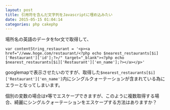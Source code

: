 ```yaml
---
layout: post
title: 引用符を含んだ文字列をJavascriptに埋め込みたい
date: 2015-05-15 01:04:14
categories: php cakephp
---
```

<p>場所名の英語のデータをfor文で取得して、</p>

<p><code>var contentString_restaurant = '&lt;p&gt;&lt;a href="//www.hoge.com/restaurant/&lt;?php echo $nearest_restaurants[$i]['Restaurant']['id'];?&gt;/" target="_blank"&gt;&lt;?php echo $nearest_restaurants[$i]['Restaurant']['en_name'];?&gt;&lt;/a&gt;&lt;/p&gt;'</code></p>

<p>googlemapで表示させたいのですが、取得した<code>$nearest_restaurants[$i]['Restaurant']['en_name']</code>内にシングルクォーテーションが含まれている為にエラーとなってしまいます。</p>

<p>個別の変数の場合は<code>¥</code>等でエスケープできますが、このように複数取得する場合、綺麗にシングルクォーテーションをエスケープする方法はありますか？</p>
